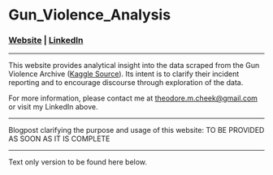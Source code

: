 # Gun_Violence_Analysis

### [Website](https://theodoremcheek.shinyapps.io/GunViolence) | [LinkedIn](https://www.linkedin.com/in/theodorecheek)

---------------------------------------------------

This website provides analytical insight into the data scraped from the Gun Violence Archive ([Kaggle Source](https://www.kaggle.com/jameslko/gun-violence-data)). Its intent is to clarify their incident reporting and to encourage discourse through exploration of the data.

For more information, please contact me at theodore.m.cheek@gmail.com or visit my LinkedIn above.

---------------------------------------------------
Blogpost clarifying the purpose and usage of this website:
TO BE PROVIDED AS SOON AS IT IS COMPLETE

---------------------------------------------------
Text only version to be found here below.
